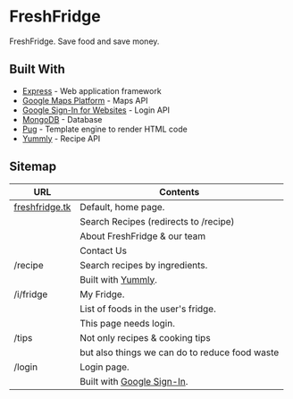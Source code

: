 # FreshFridge

FreshFridge. Save food and save money.

## Built With

* [Express](https://expressjs.com/) - Web application framework
* [Google Maps Platform](https://cloud.google.com/maps-platform/) - Maps API
* [Google Sign-In for Websites](https://developers.google.com/identity/sign-in/web/) - Login API
* [MongoDB](https://mlab.com/) - Database
* [Pug](https://pugjs.org/api/getting-started.html) - Template engine to render HTML code
* [Yummly](https://www.yummly.com/about) - Recipe API

## Sitemap

| URL                                      | Contents                                       |
|------------------------------------------|------------------------------------------------|
| [freshfridge.tk](http://freshfridge.tk/) | Default, home page.                            |
|                                          | Search Recipes (redirects to /recipe)          |
|                                          | About FreshFridge & our team                   |
|                                          | Contact Us                                     |
| /recipe                                  | Search recipes by ingredients.                 |
|                                          | Built with [Yummly](https://www.yummly.com/about). |
| /i/fridge                                | My Fridge.                                     |
|                                          | List of foods in the user's fridge.            |
|                                          | This page needs login.                         |
| /tips                                    | Not only recipes & cooking tips                |
|                                          | but also things we can do to reduce food waste |
| /login                                   | Login page.                                    |
|                                          | Built with [Google Sign-In](https://developers.google.com/identity/sign-in/web/). |

